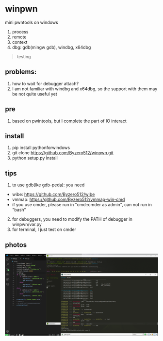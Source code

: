 # winpwn
mini pwntools on windows

1. process
2. remote
3. context
4. dbg: gdb(mingw gdb), windbg, x64dbg

> testing

## problems:
1. how to wait for debugger attach? 
3. I am not familiar with windbg and x64dbg, so the support with them may be not quite useful yet

## pre
1. based on pwintools, but I complete the part of IO interact

## install
1. pip install pythonforwindows
2. git clone https://github.com/Byzero512/winpwn.git
3. python setup.py install

## tips
1. to use gdb(lke gdb-peda): you need
  + wibe: https://github.com/Byzero512/wibe
  + vmmap: https://github.com/Byzero512/vmmap-win-cmd
  + if you use cmder, please run in "cmd::cmder as admin", can not run in "bash"
2. for debuggers, you need to modify the PATH of debugger in winpwn/var.py
3. for terminal, I just test on cmder

## photos
![enter description here](./img/winpwn1.png)
